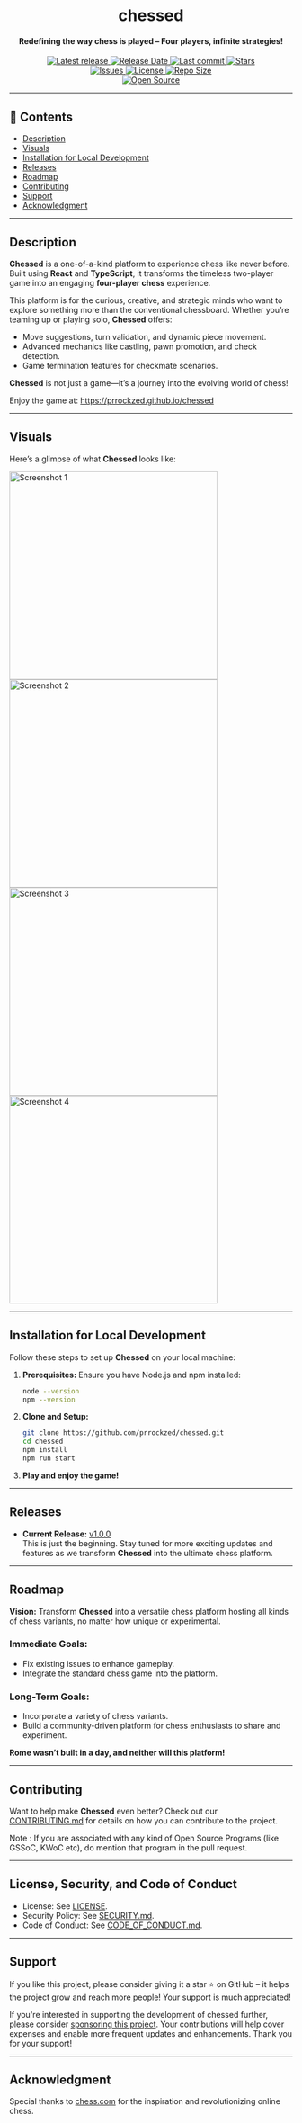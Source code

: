 <div align="center">
  <h1>chessed</h1>
  <h4 align="center">
    <p>Redefining the way chess is played – Four players, infinite strategies!</p>
  </h4>

 <p>
    <a href="https://github.com/prrockzed/chessed/releases/latest">
      <img alt="Latest release" src="https://img.shields.io/github/v/release/prrockzed/chessed?style=for-the-badge&logo=github&color=C9CBFF&logoColor=D9E0EE&labelColor=302D41&include_prerelease&sort=semver" />
    </a>
    <a href="https://github.com/prrockzed/chessed/releases/latest">
      <img alt="Release Date" src="https://img.shields.io/github/release-date/prrockzed/chessed?style=for-the-badge&logo=calendar&color=F2CDCD&logoColor=D9E0EE&labelColor=302D41" />
    </a>
    <a href="https://github.com/prrockzed/chessed/pulse">
      <img alt="Last commit" src="https://img.shields.io/github/last-commit/prrockzed/chessed?style=for-the-badge&logo=git&color=8bd5ca&logoColor=D9E0EE&labelColor=302D41"/>
    </a>
    <a href="https://github.com/prrockzed/chessed/stargazers">
      <img alt="Stars" src="https://img.shields.io/github/stars/prrockzed/chessed?style=for-the-badge&logo=starship&color=c69ff5&logoColor=D9E0EE&labelColor=302D41" />
    </a>
    </br>
    <a href="https://github.com/prrockzed/chessed/issues">
      <img alt="Issues" src="https://img.shields.io/github/issues/prrockzed/chessed?style=for-the-badge&logo=bilibili&color=F5E0DC&logoColor=D9E0EE&labelColor=302D41" />
    </a>
    <a href="https://github.com/prrockzed/chessed/blob/main/LICENSE">
      <img alt="License" src="https://img.shields.io/github/license/prrockzed/chessed?style=for-the-badge&logo=creativecommons&color=ee999f&logoColor=D9E0EE&labelColor=302D41" />
    </a>
    <a href="https://github.com/prrockzed/chessed">
      <img alt="Repo Size" src="https://img.shields.io/github/repo-size/prrockzed/chessed?style=for-the-badge&logo=codesandbox&color=%23DDB6F2&label=SIZE&logoColor=D9E0EE&labelColor=302D41" />
    </a>
    </br>
    <a href="https://github.com/prrockzed/chessed">
      <img alt="Open Source" src="https://img.shields.io/badge/Free%20and%20Open%20Source-brightgreen?style=for-the-badge" />
    </a>
  </p>
  
</div>

---

## 📜 **Contents**  

- [Description](#description)
- [Visuals](#visuals)
- [Installation for Local Development](#installation-for-local-development)
- [Releases](#releases)
- [Roadmap](#roadmap)
- [Contributing](#contributing)
- [Support](#support)
- [Acknowledgment](#acknowledgment)

---

## **Description**

**Chessed** is a one-of-a-kind platform to experience chess like never before. Built using **React** and **TypeScript**, it transforms the timeless two-player game into an engaging **four-player chess** experience. 

This platform is for the curious, creative, and strategic minds who want to explore something more than the conventional chessboard. Whether you’re teaming up or playing solo, **Chessed** offers:  
- Move suggestions, turn validation, and dynamic piece movement.  
- Advanced mechanics like castling, pawn promotion, and check detection.  
- Game termination features for checkmate scenarios.  

**Chessed** is not just a game—it’s a journey into the evolving world of chess!

Enjoy the game at: https://prrockzed.github.io/chessed

---

## **Visuals**

Here’s a glimpse of what **Chessed** looks like:

<img width="370" alt="Screenshot 1" src="https://github.com/prrockzed/chessed/assets/97661506/c94a14bf-bad5-49da-987d-a46793325349">  
<img width="370" alt="Screenshot 2" src="https://github.com/prrockzed/chessed/assets/97661506/0fea0ff4-8f6c-4556-826f-c1beb57a754b">  
<img width="370" alt="Screenshot 3" src="https://github.com/prrockzed/chessed/assets/97661506/2d8ead16-2e24-47b8-b493-4b27c6391180">  
<img width="370" alt="Screenshot 4" src="https://github.com/prrockzed/chessed/assets/97661506/05241131-dfd5-420c-bb9f-526928487c2e">  

---

## **Installation for Local Development**

Follow these steps to set up **Chessed** on your local machine:  

1. **Prerequisites:** Ensure you have Node.js and npm installed:  
   ```bash
   node --version
   npm --version
   ```  

2. **Clone and Setup:**  
   ```bash
   git clone https://github.com/prrockzed/chessed.git
   cd chessed
   npm install
   npm run start
   ```  

3. **Play and enjoy the game!**

---

## **Releases**

- **Current Release:** [v1.0.0](https://github.com/prrockzed/chessed/releases)  
This is just the beginning. Stay tuned for more exciting updates and features as we transform **Chessed** into the ultimate chess platform.  

---

## **Roadmap**

**Vision:** Transform **Chessed** into a versatile chess platform hosting all kinds of chess variants, no matter how unique or experimental.  

### Immediate Goals:  
- Fix existing issues to enhance gameplay.  
- Integrate the standard chess game into the platform.  

### Long-Term Goals:  
- Incorporate a variety of chess variants.  
- Build a community-driven platform for chess enthusiasts to share and experiment.  

**Rome wasn’t built in a day, and neither will this platform!**  

---

## **Contributing**

Want to help make **Chessed** even better? Check out our [CONTRIBUTING.md](https://github.com/prrockzed/chessed/blob/main/.github/CONTRIBUTING.md) for details on how you can contribute to the project.  

Note : If you are associated with any kind of Open Source Programs (like GSSoC, KWoC etc), do mention that program in the pull request.

---

## **License, Security, and Code of Conduct**

- License: See [LICENSE](https://github.com/prrockzed/chessed/blob/main/LICENSE).  
- Security Policy: See [SECURITY.md](https://github.com/prrockzed/chessed/blob/main/.github/SECURITY.md).  
- Code of Conduct: See [CODE_OF_CONDUCT.md](https://github.com/prrockzed/chessed/blob/main/.github/CODE_OF_CONDUCT.md).

---

## **Support**

If you like this project, please consider giving it a star ⭐ on GitHub – it helps the project grow and reach more people! Your support is much appreciated!
</br>

If you're interested in supporting the development of chessed further, please consider [sponsoring this project](https://github.com/sponsors/prrockzed). Your contributions will help cover expenses and enable more frequent updates and enhancements. Thank you for your support!

---

## **Acknowledgment**

Special thanks to [chess.com](https://chess.com) for the inspiration and revolutionizing online chess.  
